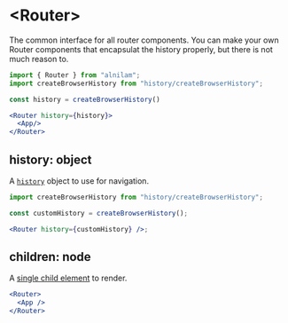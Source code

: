 # &lt;Router>

The common interface for all router components. You can make your own Router components that encapsulat the history properly, but there is not much
reason to.

```jsx
import { Router } from "alnilam";
import createBrowserHistory from "history/createBrowserHistory";

const history = createBrowserHistory()

<Router history={history}>
  <App/>
</Router>
```

## history: object

A [`history`](https://github.com/ReactTraining/history) object to use for navigation.

```jsx
import createBrowserHistory from "history/createBrowserHistory";

const customHistory = createBrowserHistory();

<Router history={customHistory} />;
```

## children: node

A [single child element](https://facebook.github.io/react/docs/react-api.html#react.children.only) to render.

```jsx
<Router>
  <App />
</Router>
```
